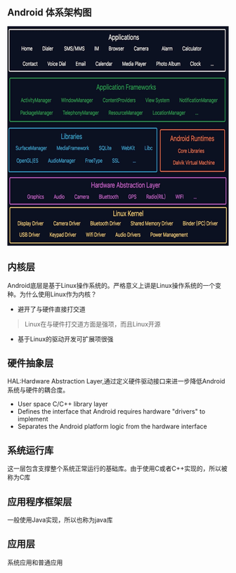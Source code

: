 ## Android 体系架构图

<img src="./Android_System_Architecture.jpg" height=500/>

## 内核层

Android底层是基于Linux操作系统的。严格意义上讲是Linux操作系统的一个变种。为什么使用Linux作为内核？

* 避开了与硬件直接打交道
> Linux在与硬件打交道方面是强项，而且Linux开源
* 基于Linux的驱动开发可扩展项很强


## 硬件抽象层

HAL:Hardware Abstraction Layer,通过定义硬件驱动接口来进一步降低Android系统与硬件的耦合度。

* User space C/C++ library layer
* Defines the interface that Android requires hardware "drivers" to implement
* Separates the Android platform logic from the hardware interface

## 系统运行库

这一层包含支撑整个系统正常运行的基础库。由于使用C或者C++实现的，所以被称为C库

## 应用程序框架层

一般使用Java实现，所以也称为java库

## 应用层

系统应用和普通应用